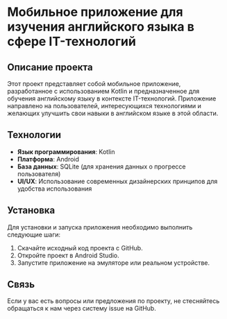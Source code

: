 # Мобильное приложение для изучения английского языка в сфере IT-технологий

## Описание проекта

Этот проект представляет собой мобильное приложение, разработанное с использованием Kotlin и предназначенное для обучения английскому языку в контексте IT-технологий. 
Приложение направлено на пользователей, интересующихся технологиями и желающих улучшить свои навыки в английском языке в этой области.

## Технологии

- **Язык программирования**: Kotlin
- **Платформа**: Android
- **База данных**: SQLite (для хранения данных о прогрессе пользователя)
- **UI/UX**: Использование современных дизайнерских принципов для удобства использования

## Установка

Для установки и запуска приложения необходимо выполнить следующие шаги:

1. Скачайте исходный код проекта с GitHub.
2. Откройте проект в Android Studio.
3. Запустите приложение на эмуляторе или реальном устройстве.

## Связь

Если у вас есть вопросы или предложения по проекту, не стесняйтесь обращаться к нам через систему issue на GitHub.
